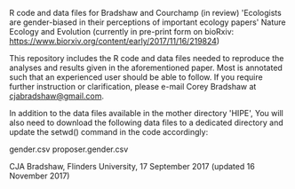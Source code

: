 R code and data files for Bradshaw and Courchamp (in review) 'Ecologists are gender-biased in their perceptions of important ecology papers' Nature Ecology and Evolution (currently in pre-print form on bioRxiv: https://www.biorxiv.org/content/early/2017/11/16/219824)

This repository includes the R code and data files needed to reproduce the analyses and results given in the aforementioned paper. Most is annotated such that an experienced user should be able to follow. If you require further instruction or clarification, please e-mail Corey Bradshaw at cjabradshaw@gmail.com.

In addition to the data files available in the mother directory 'HIPE', You will also need to download the following data files to a dedicated directory and update the setwd() command in the code accordingly:

gender.csv
proposer.gender.csv

CJA Bradshaw, Flinders University, 17 September 2017 (updated 16 November 2017)
